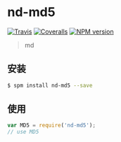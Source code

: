 # nd-md5

[![Travis](https://img.shields.io/travis/ndfront/nd-md5.svg?style=flat-square)](https://github.com/ndfront/nd-md5)
[![Coveralls](https://img.shields.io/coveralls/ndfront/nd-md5.svg?style=flat-square)](https://github.com/ndfront/nd-md5)
[![NPM version](https://img.shields.io/npm/v/nd-promise.svg?style=flat-square)](https://npmjs.org/package/nd-md5)

> md

## 安装

```bash
$ spm install nd-md5 --save
```

## 使用

```js
var MD5 = require('nd-md5');
// use MD5
```
